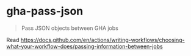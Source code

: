 # gha-pass-json

> Pass JSON objects between GHA jobs

Read https://docs.github.com/en/actions/writing-workflows/choosing-what-your-workflow-does/passing-information-between-jobs
